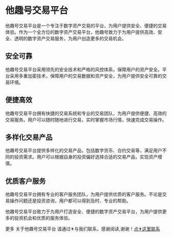 # 他趣号交易平台

他趣号交易平台是一个专注于数字资产交易的平台，为用户提供安全、便捷的交易体验。作为一个全方位的数字资产交易平台，他趣号致力于为用户提供高效、安全、透明的数字资产交易服务，为用户创造更多的交易机会。

## 安全可靠
他趣号交易平台采用领先的安全技术和严格的风控体系，保障用户的资产安全。平台采用多重加密技术，保障用户的交易数据和资产安全，为用户提供安全可靠的交易环境。

## 便捷高效
他趣号交易平台拥有快捷的交易系统和专业的交易团队，为用户提供便捷、高效的交易服务。用户可以随时随地进行交易，实时掌握市场行情，快速完成交易操作。

## 多样化交易产品
他趣号交易平台提供多样化的交易产品，包括数字货币、合约交易等，满足用户不同的投资需求。用户可以根据自身的投资偏好选择合适的交易产品，实现资产增值。

## 优质客户服务
他趣号交易平台拥有专业的客户服务团队，为用户提供优质的客户服务。不论是交易操作问题还是投资咨询，用户都可以得到及时、专业的帮助。

他趣号交易平台致力于为用户打造安全、便捷的数字资产交易平台，为用户提供更多的投资机会和优质的服务体验。

更多 关于他趣号交易平台 请通过✈与我们联系，感谢阅读,谢谢！[点✈这里联系](https://d.k02.cc)